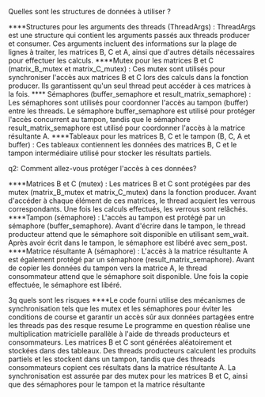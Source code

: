Quelles sont les structures de données à utiliser ?

****Structures pour les arguments des threads (ThreadArgs) :
ThreadArgs est une structure qui contient les arguments passés aux threads producer et consumer. Ces arguments incluent des informations sur la plage de lignes à traiter, les matrices B, C et A, ainsi que d'autres détails nécessaires pour effectuer les calculs.
****Mutex pour les matrices B et C (matrix_B_mutex et matrix_C_mutex) :
Ces mutex sont utilisés pour synchroniser l'accès aux matrices B et C lors des calculs dans la fonction producer. Ils garantissent qu'un seul thread peut accéder à ces matrices à la fois.
**** Sémaphores (buffer_semaphore et result_matrix_semaphore) :
Les sémaphores sont utilisés pour coordonner l'accès au tampon (buffer) entre les threads. Le sémaphore buffer_semaphore est utilisé pour protéger l'accès concurrent au tampon, tandis que le sémaphore result_matrix_semaphore est utilisé pour coordonner l'accès à la matrice résultante A.
****Tableaux pour les matrices B, C et le tampon (B, C, A et buffer) :
Ces tableaux contiennent les données des matrices B, C et le tampon intermédiaire utilisé pour stocker les résultats partiels.

q2: Comment allez-vous protéger l'accès à ces données?

****Matrices B et C (mutex) :
Les matrices B et C sont protégées par des mutex (matrix_B_mutex et matrix_C_mutex) dans la fonction producer. Avant d'accéder à chaque élément de ces matrices, le thread acquiert les verrous correspondants. Une fois les calculs effectués, les verrous sont relâchés.
****Tampon (sémaphore) :
L'accès au tampon est protégé par un sémaphore (buffer_semaphore). Avant d'écrire dans le tampon, le thread producteur attend que le sémaphore soit disponible en utilisant sem_wait. Après avoir écrit dans le tampon, le sémaphore est libéré avec sem_post.
****Matrice résultante A (sémaphore) :
L'accès à la matrice résultante A est également protégé par un sémaphore (result_matrix_semaphore). Avant de copier les données du tampon vers la matrice A, le thread consommateur attend que le sémaphore soit disponible. Une fois la copie effectuée, le sémaphore est libéré.

3q quels sont les risques
****Le code fourni utilise des mécanismes de synchronisation tels que les mutex et les sémaphores pour éviter les conditions de course et garantir un accès sûr aux données partagées entre les threads pas des resque
resume
Le programme en question réalise une multiplication matricielle parallèle à l'aide de threads producteurs et consommateurs. Les matrices B et C sont générées aléatoirement et stockées dans des tableaux. Des threads producteurs calculent les produits partiels et les stockent dans un tampon, tandis que des threads consommateurs copient ces résultats dans la matrice résultante A. La synchronisation est assurée par des mutex pour les matrices B et C, ainsi que des sémaphores pour le tampon et la matrice résultante

